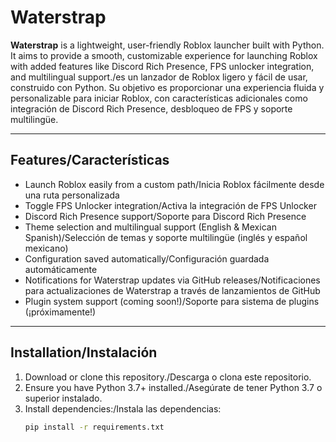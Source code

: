 # Waterstrap

**Waterstrap** is a lightweight, user-friendly Roblox launcher built with Python.  
It aims to provide a smooth, customizable experience for launching Roblox with added features like Discord Rich Presence, FPS unlocker integration, and multilingual support./es un lanzador de Roblox ligero y fácil de usar, construido con Python.
Su objetivo es proporcionar una experiencia fluida y personalizable para iniciar Roblox, con características adicionales como integración de Discord Rich Presence, desbloqueo de FPS y soporte multilingüe.

---

## Features/Características

- Launch Roblox easily from a custom path/Inicia Roblox fácilmente desde una ruta personalizada
- Toggle FPS Unlocker integration/Activa la integración de FPS Unlocker
- Discord Rich Presence support/Soporte para Discord Rich Presence
- Theme selection and multilingual support (English & Mexican Spanish)/Selección de temas y soporte multilingüe (inglés y español mexicano)
- Configuration saved automatically/Configuración guardada automáticamente
- Notifications for Waterstrap updates via GitHub releases/Notificaciones para actualizaciones de Waterstrap a través de lanzamientos de GitHub
- Plugin system support (coming soon!)/Soporte para sistema de plugins (¡próximamente!)

---

## Installation/Instalación

1. Download or clone this repository./Descarga o clona este repositorio.
2. Ensure you have Python 3.7+ installed./Asegúrate de tener Python 3.7 o superior instalado.
3. Install dependencies:/Instala las dependencias:
   ```bash
   pip install -r requirements.txt
